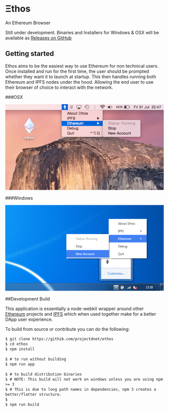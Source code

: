 Ξthos
=====

An Ethereum Browser

Still under development.
Binaries and Installers for Windows & OSX will be available as [Releases on GitHub](/releases)

## Getting started

Ethos aims to be the easiest way to use Ethereum for non technical users. Once installed and run for the first time, the user should be prompted whether they want it to launch at startup. This then handles running both Ethereum and IPFS nodes under the hood. Allowing the end user to use their browser of choice to interact with the network.

###OSX

![OSX screenshot](/app/images/screenshots/osx.png?raw=true "OSX screenshot")

###Windows

![Windows screenshot](/app/images/screenshots/win.png?raw=true "Windows screenshot")

##Development Build

This application is essentially a node-webkit wrapper around other [Ethereum](http://ethereum.org) projects and [IPFS](http://ipfs.io) which when used together make for a better DApp user experience.

To build from source or contribute you can do the following:

    $ git clone https://githib.com/projectdnet/ethos
    $ cd ethos
    $ npm install

    $ # to run without building
    $ npm run app

    $ # to build distribution binaries
    $ # NOTE: This build will not work on windows unless you are using npm >= 3
    $ # This is due to long path names in dependencies, npm 3 creates a better/flatter structure.
    $
    $ npm run build



